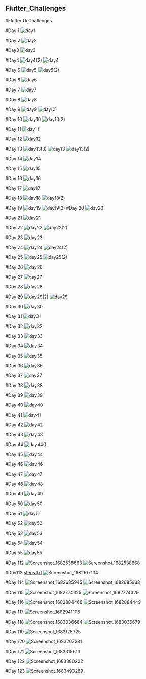 ## Flutter_Challenges

#Flutter Ui Challenges

#Day 1
![day1](https://user-images.githubusercontent.com/66890167/234689115-0aebeb9c-059e-444d-8274-17a211624801.png)

#Day 2
![day2](https://user-images.githubusercontent.com/66890167/234691154-9c05941d-b6a9-4ef9-b95d-154d17f7673d.png)

#Day3
![day3](https://user-images.githubusercontent.com/66890167/234927824-a96a4f68-bb2b-4c8d-88c5-bcf1d7cd01a3.png)

#Day4
![day4(2)](https://user-images.githubusercontent.com/66890167/234927806-66bbf071-5c01-4471-9c8a-7a0b52aa235c.png)
![day4](https://user-images.githubusercontent.com/66890167/234927813-78cb4c9c-182a-47fa-aaba-d9824c694da0.png)

#Day 5
![day5](https://user-images.githubusercontent.com/66890167/234927871-0ebb501f-a99a-4510-b94b-bd2b248b1b77.png)
![day5(2)](https://user-images.githubusercontent.com/66890167/234927887-41dfca69-8084-4360-a8dc-0902bb3e97ad.png)

#Day 6
![day6](https://user-images.githubusercontent.com/66890167/235249828-02f9a149-4064-4bee-8772-e9e0f767bbba.png)

#Day 7
![day7](https://user-images.githubusercontent.com/66890167/235249849-e21c01f8-c727-4e90-87da-c8a07072980b.png)

#Day 8
![day8](https://user-images.githubusercontent.com/66890167/235249872-463619f7-4037-469a-9eeb-237cfa591ce4.png)

#Day 9
![day9](https://user-images.githubusercontent.com/66890167/235253583-1e3a8a2f-df44-4ccc-a9aa-ff4c279ba2b3.png)
![day(2)](https://user-images.githubusercontent.com/66890167/235253594-420af9e9-a705-4330-9de8-d28e8895671e.png)

#Day 10
![day10](https://user-images.githubusercontent.com/66890167/235253649-db1940c3-0cd7-4b52-b129-e36e2241739e.png)
![day10(2)](https://user-images.githubusercontent.com/66890167/235253659-89cd8240-e20f-4068-9b38-bb2db181510d.png)

#Day 11
![day11](https://user-images.githubusercontent.com/66890167/235321545-c6e82ce3-3d9c-477e-9070-e1f3d1c4eb90.png)

#Day 12
![day12](https://user-images.githubusercontent.com/66890167/235321549-265449a5-6fad-4119-b33b-886bf503dfcb.png)

#Day 13
![day13(3)](https://user-images.githubusercontent.com/66890167/235327393-54dc1bf2-8a6c-4303-aa04-d63ee3eda92f.png)
![day13](https://user-images.githubusercontent.com/66890167/235327396-2f70bb90-6b2e-42b2-bec2-15a3cdece19a.png)
![day13(2)](https://user-images.githubusercontent.com/66890167/235327398-871e4aab-5202-43f8-aa5f-c5176caaa1b8.png)

#Day 14
![day14](https://user-images.githubusercontent.com/66890167/235373681-84dfa898-91e9-437f-b3d2-4de007115608.png)

#Day 15
![day15](https://user-images.githubusercontent.com/66890167/235393154-225dd9d9-1a68-4ca4-969c-535970b63919.png)

#Day 16
![day16](https://user-images.githubusercontent.com/66890167/235393163-a7aab06f-a29c-4c45-966f-1ace1a67879b.png)

#Day 17
![day17](https://user-images.githubusercontent.com/66890167/235393189-421d5cd1-6169-45d5-868f-c7a47894c5fa.png)

#Day 18
![day18](https://user-images.githubusercontent.com/66890167/235393204-6b0335cf-2ba7-4731-8709-fde73c6c8dc0.png)
![day18(2)](https://user-images.githubusercontent.com/66890167/235393209-3502383d-f035-4dfe-bcba-7ea839694110.png)

#Day 19
![day19](https://user-images.githubusercontent.com/66890167/235393260-f27c6e94-5c26-42a9-a695-71d8b0931a8f.png)
![day19(2)](https://user-images.githubusercontent.com/66890167/235393265-6a2b9767-fca6-4df5-b44e-e386eaea5a94.png)
#Day 20
![day20](https://user-images.githubusercontent.com/66890167/235393281-663c05df-72c4-46fc-a720-3c0063467f7b.png)

#Day 21
![day21](https://user-images.githubusercontent.com/66890167/235557109-3ebd7df6-54da-45ba-a62c-a068c25bc284.png)

#Day 22
![day22](https://user-images.githubusercontent.com/66890167/235557139-727c7724-ebde-4dc2-9c05-453e44d88ed0.png)
![day22(2)](https://user-images.githubusercontent.com/66890167/235557148-e5b1ee96-e307-4ce9-a0ef-dee69d0cb7a5.png)

#Day 23
 ![day23](https://user-images.githubusercontent.com/66890167/235557192-6e000d22-6a44-4638-9dbd-2ae0b14b1350.png)

#Day 24
![day24](https://user-images.githubusercontent.com/66890167/235557233-bd407a5b-c3ab-4c23-bc98-60a5eb580ad9.png)
![day24(2)](https://user-images.githubusercontent.com/66890167/235557237-086e66af-f2c6-4a1d-8cc9-fc34b2f32852.png)

#Day 25
![day25](https://user-images.githubusercontent.com/66890167/235557261-e0907b94-e3db-4796-a673-a9ac89f4440c.png)
![day25(2)](https://user-images.githubusercontent.com/66890167/235557269-8f44c62b-8498-462d-9b4f-ee49616fac03.png)

#Day 26
![day26](https://user-images.githubusercontent.com/66890167/235559518-da5aaad2-86c7-4883-8fa3-c7f155168a73.png)

#Day 27
![day27](https://user-images.githubusercontent.com/66890167/235559537-30c401ac-9937-4e01-aa17-6104adee97cb.png)

#Day 28
![day28](https://user-images.githubusercontent.com/66890167/235559548-2cdf12f7-fc01-47cd-8305-6cb879f8c364.png)

#Day 29
![day29(2)](https://user-images.githubusercontent.com/66890167/235559574-a9d7a02b-6b19-4289-a41d-5a9e46732c14.png)
![day29](https://user-images.githubusercontent.com/66890167/235559581-4a2b6957-fb89-4888-b3b5-2425032eff81.png)

#Day 30
![day30](https://user-images.githubusercontent.com/66890167/235559597-f4255787-a469-4185-8b28-addacfd476ea.png)

#Day 31
![day31](https://user-images.githubusercontent.com/66890167/236005444-060dd6ca-5a66-419b-ba6c-633a9f86d7e2.png)

#Day 32
![day32](https://user-images.githubusercontent.com/66890167/236005473-8d67e987-988c-446c-9f92-bf28bbc47de9.png)

#Day 33
![day33](https://user-images.githubusercontent.com/66890167/236005504-9cc9fb42-93d8-4ab8-8923-15b18711357c.png)

#Day 34
![day34](https://user-images.githubusercontent.com/66890167/236005532-b6ed7a0f-5c74-4b10-84a7-370ddae96538.png)

#Day 35
![day35](https://user-images.githubusercontent.com/66890167/236005555-dff48a92-87c6-46df-97b5-6d13e14f4f11.png)

#Day 36 
![day36](https://user-images.githubusercontent.com/66890167/236007300-fbfe8cac-1834-41cd-ac3d-fc6e90a7c353.png)

#Day 37
![day37](https://user-images.githubusercontent.com/66890167/236058673-e0c574e8-9025-40b1-984d-6bfd25dc9e34.png)

#Day 38
![day38](https://user-images.githubusercontent.com/66890167/236058692-4bc393ea-43f3-444f-8e50-5b7c93936ae4.png)

#Day 39
![day39](https://user-images.githubusercontent.com/66890167/236058910-f976aee7-ab65-494e-8b5e-9d66fcc8cc1c.png)

#Day 40
![day40](https://user-images.githubusercontent.com/66890167/236059550-c37966cf-617b-41aa-8b95-b263722d77a5.png)

#Day 41
![day41](https://user-images.githubusercontent.com/66890167/236361809-9c0ee4e0-a9f5-43d6-a7fc-310f44a311a1.png)

#Day 42
![day42](https://user-images.githubusercontent.com/66890167/236361819-a933ec82-a831-435e-8867-f5590d3f1983.png)

#Day 43
![day43](https://user-images.githubusercontent.com/66890167/236361824-8cd62fd8-20b2-4c03-a169-703857fcef76.png)

#Day 44
![day44((](https://user-images.githubusercontent.com/66890167/236361839-4a57505a-2344-4473-b194-69d81d5dc2a1.png)

#Day 45
![day44](https://user-images.githubusercontent.com/66890167/236361854-c08b85da-6156-4fc0-9f68-86aafcc40dc7.png)

#Day 46
![day46](https://user-images.githubusercontent.com/66890167/236631238-93a9c04a-d5be-4960-958b-984c61b81ab8.png)

#Day 47
![day47](https://user-images.githubusercontent.com/66890167/236631246-5f538d96-712c-4c72-9928-f3d2bd655e96.png)

#Day 48
![day48](https://user-images.githubusercontent.com/66890167/236631253-d72e1fd8-197a-4e09-a5a8-013f1719078f.png)

#Day 49
![day49](https://user-images.githubusercontent.com/66890167/236631260-c65c2af5-8170-46f6-88f6-a660d241bb7e.png)

#Day 50
![day50](https://user-images.githubusercontent.com/66890167/236631263-cfee02b8-3a47-4225-a5a9-82bc666d7434.png)

#Day 51
![day51](https://user-images.githubusercontent.com/66890167/236703895-aaf1b217-3da9-4613-9b79-202e5f8bfae9.png)

#Day 52
![day52](https://user-images.githubusercontent.com/66890167/236703914-e828a6c4-7108-4d87-819a-3de3e08bf31c.png)

#Day 53
![day53](https://user-images.githubusercontent.com/66890167/236703919-1c1a19e9-8a73-4d87-ab84-38e0aec8bc96.png)

#Day 54
![day54](https://user-images.githubusercontent.com/66890167/236703922-e07a3897-6bcf-48e9-aa3d-466945749ce1.png)

#Day 55
![day55](https://user-images.githubusercontent.com/66890167/236703926-3dc5b335-473c-4fcf-bdb7-2639b38ebc4c.png)

#Day 112
![Screenshot_1682538663](https://user-images.githubusercontent.com/66890167/234687675-75c9455b-2ebb-4c3d-b669-49f50e03ab55.png)
![Screenshot_1682538668](https://user-images.githubusercontent.com/66890167/234687702-2a371bb2-faf4-476d-ae86-710edc54b370.png)

#Day113
[steps.txt](https://github.com/Tosin2289/Flutter_uis_Challenge/files/11346483/steps.txt)
![Screenshot_1682617134](https://user-images.githubusercontent.com/66890167/234945885-b6e77195-2649-40f1-9416-8c99f2c67389.png)

#Day 114
![Screenshot_1682685945](https://user-images.githubusercontent.com/66890167/235242182-4200b670-3cb5-42f0-841a-f93638470a23.png)
![Screenshot_1682685938](https://user-images.githubusercontent.com/66890167/235242142-1f571899-01b6-4b16-9d22-2a99ad28a20b.png)

#Day 115
![Screenshot_1682774325](https://user-images.githubusercontent.com/66890167/235305735-71c6a14a-5224-4d45-8f48-702385acd7c1.png)
![Screenshot_1682774329](https://user-images.githubusercontent.com/66890167/235305730-2a7f442c-27fd-4c4a-855e-2cbfa9d63ec4.png)

#Day 116
![Screenshot_1682884466](https://user-images.githubusercontent.com/66890167/235373660-e41e4019-1ee1-4136-95d6-bc663904fb9d.png)
![Screenshot_1682884449](https://user-images.githubusercontent.com/66890167/235373658-c3f2a774-f8bd-46b3-8594-09e05f3b1736.png)

#Day 117
![Screenshot_1682941108](https://user-images.githubusercontent.com/66890167/235447093-17efed6c-5b72-4dfc-b5ef-98b39c207b2c.png)

#Day 118
![Screenshot_1683036684](https://user-images.githubusercontent.com/66890167/235692837-5461c233-61ca-4fa8-813e-5b8ed418e91d.png)
![Screenshot_1683036679](https://user-images.githubusercontent.com/66890167/235693109-89bcec05-aace-45d4-a5d4-65477c29ff62.png)

#Day 119
![Screenshot_1683125725](https://user-images.githubusercontent.com/66890167/235955392-1bef9f42-b5d0-4aab-bd9d-c7c879e9708f.png)

#Day 120
![Screenshot_1683207281](https://user-images.githubusercontent.com/66890167/236221428-77b49989-97ff-465c-b04f-ced946859b6b.png)

#Day 121
![Screenshot_1683315613](https://user-images.githubusercontent.com/66890167/236554463-b82ea97d-b95e-4f30-903d-b05452cac24a.png)

#Day  122
![Screenshot_1683380222](https://user-images.githubusercontent.com/66890167/236627641-795f5e64-04ee-4497-ae51-26d68f1f4c5c.png)

#Day 123
![Screenshot_1683493289](https://user-images.githubusercontent.com/66890167/236702430-f90c6a34-b7c1-45b7-9cbe-87534c8cd18e.png)

